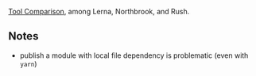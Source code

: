 [Tool Comparison](https://gist.github.com/morewry/d3419a38d74590493042544d4afa49a7), among Lerna, Northbrook, and Rush.

## Notes
- publish a module with local file dependency is problematic (even with `yarn`)
 